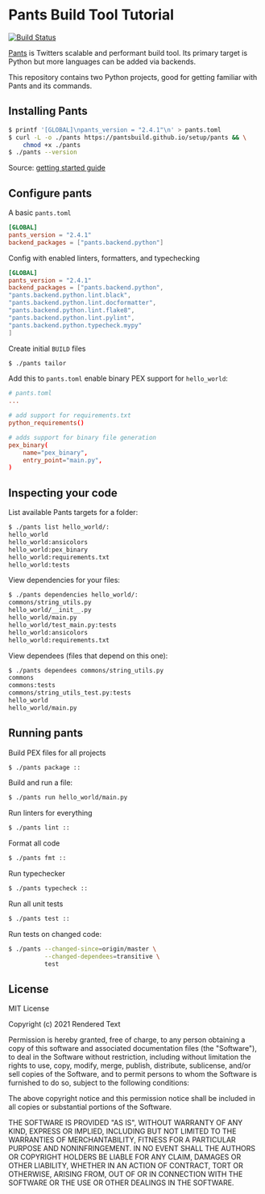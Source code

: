 # Pants Build Tool Tutorial

[![Build Status](https://semaphore-demos.semaphoreci.com/badges/semaphore-demo-python-pants/branches/master.svg)](https://semaphore-demos.semaphoreci.com/projects/semaphore-demo-python-pants)

[Pants](https://www.pantsbuild.org/) is Twitters scalable and performant build tool. Its primary target is Python but more languages can be added via backends.

This repository contains two Python projects, good for getting familiar with Pants and its commands.
## Installing Pants

```bash
$ printf '[GLOBAL]\npants_version = "2.4.1"\n' > pants.toml
$ curl -L -o ./pants https://pantsbuild.github.io/setup/pants && \
    chmod +x ./pants
$ ./pants --version
```

Source: [getting started guide](https://www.pantsbuild.org/docs/installation)
## Configure pants

A basic `pants.toml`

```toml
[GLOBAL]
pants_version = "2.4.1"
backend_packages = ["pants.backend.python"]
```

Config with enabled linters, formatters, and typechecking

```toml
[GLOBAL]
pants_version = "2.4.1"
backend_packages = ["pants.backend.python",
"pants.backend.python.lint.black",
"pants.backend.python.lint.docformatter",
"pants.backend.python.lint.flake8",
"pants.backend.python.lint.pylint",
"pants.backend.python.typecheck.mypy"
]
```

Create initial `BUILD` files
```bash
$ ./pants tailor
```

Add this to `pants.toml` enable binary PEX support for `hello_world`:

```toml
# pants.toml
...

# add support for requirements.txt
python_requirements()

# adds support for binary file generation
pex_binary(
    name="pex_binary",
    entry_point="main.py",
)
``` 

## Inspecting your code

List available Pants targets for a folder:

```bash
$ ./pants list hello_world/: 
hello_world
hello_world:ansicolors
hello_world:pex_binary
hello_world:requirements.txt
hello_world:tests
```

View dependencies for your files:

```bash
$ ./pants dependencies hello_world/:
commons/string_utils.py
hello_world/__init__.py
hello_world/main.py
hello_world/test_main.py:tests
hello_world:ansicolors
hello_world:requirements.txt
```

View dependees (files that depend on this one):

```bash
$ ./pants dependees commons/string_utils.py 
commons
commons:tests
commons/string_utils_test.py:tests
hello_world
hello_world/main.py
```


## Running pants

Build PEX files for all projects
```bash
$ ./pants package ::
```

Build and run a file:
```bash
$ ./pants run hello_world/main.py
```

Run linters for everything
```bash
$ ./pants lint ::
```

Format all code
```bash
$ ./pants fmt ::
```

Run typechecker
```bash
$ ./pants typecheck ::
```

Run all unit tests
```bash
$ ./pants test ::
```

Run tests on changed code:
```bash
$ ./pants --changed-since=origin/master \
          --changed-dependees=transitive \
          test
``` 

## License

MIT License

Copyright (c) 2021 Rendered Text

Permission is hereby granted, free of charge, to any person obtaining a copy of this software and associated documentation files (the "Software"), to deal in the Software without restriction, including without limitation the rights to use, copy, modify, merge, publish, distribute, sublicense, and/or sell copies of the Software, and to permit persons to whom the Software is furnished to do so, subject to the following conditions:

The above copyright notice and this permission notice shall be included in all copies or substantial portions of the Software.

THE SOFTWARE IS PROVIDED "AS IS", WITHOUT WARRANTY OF ANY KIND, EXPRESS OR IMPLIED, INCLUDING BUT NOT LIMITED TO THE WARRANTIES OF MERCHANTABILITY, FITNESS FOR A PARTICULAR PURPOSE AND NONINFRINGEMENT. IN NO EVENT SHALL THE AUTHORS OR COPYRIGHT HOLDERS BE LIABLE FOR ANY CLAIM, DAMAGES OR OTHER LIABILITY, WHETHER IN AN ACTION OF CONTRACT, TORT OR OTHERWISE, ARISING FROM, OUT OF OR IN CONNECTION WITH THE SOFTWARE OR THE USE OR OTHER DEALINGS IN THE SOFTWARE.



